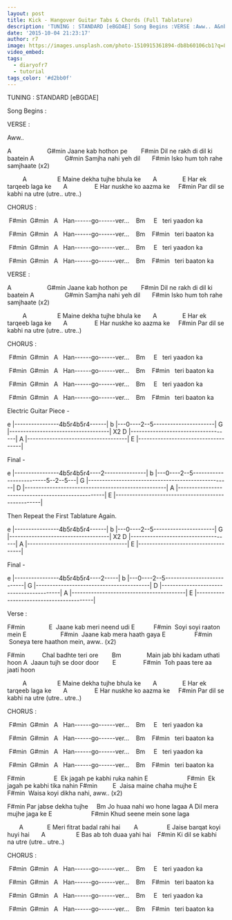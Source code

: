 ```yaml
---
layout: post
title: Kick - Hangover Guitar Tabs & Chords (Full Tablature)
description: 'TUNING : STANDARD [eBGDAE] Song Begins :VERSE :Aww.. A&nbsp;&nbsp;&nbsp;&nbsp;&nbsp;&nbsp;&nbsp;&nbsp;&nbsp;&nbsp;&nbsp;&nbsp;&nbsp;&nbsp;&nbsp;&nbsp...'
date: '2015-10-04 21:23:17'
author: r7
image: https://images.unsplash.com/photo-1510915361894-db8b60106cb1?q=80&w=2940&auto=format&fit=crop&ixlib=rb-4.1.0&ixid=M3wxMjA3fDB8MHxwaG90by1wYWdlfHx8fGVufDB8fHx8fA%3D%3D
video_embed:
tags:
  - diaryofr7
  - tutorial
tags_color: '#d2bb0f'
---
```

TUNING : STANDARD [eBGDAE]

Song Begins :

VERSE :

Aww..

A                     G#min
Jaane kab hothon pe
       F#min
Dil ne rakh di dil ki baatein
A                  G#min
Samjha nahi yeh dil
      F#min
Isko hum toh rahe samjhaate (x2)

         A                  E
Maine dekha tujhe bhula ke
      A               E
Har ek tarqeeb laga ke
      A                E
Har nuskhe ko aazma ke
    F#min
Par dil se kabhi na utre (utre.. utre..)

CHORUS :

 F#min  G#min   A
  Han------go------ver...
   Bm     E
  teri yaadon ka

 F#min  G#min   A
  Han------go------ver...
   Bm    F#min
  teri baaton ka

 F#min  G#min   A
  Han------go------ver...
   Bm     E
  teri yaadon ka

 F#min  G#min   A
  Han------go------ver...
   Bm    F#min
  teri baaton ka

VERSE :

A                     G#min
Jaane kab hothon pe
       F#min
Dil ne rakh di dil ki baatein
A                  G#min
Samjha nahi yeh dil
      F#min
Isko hum toh rahe samjhaate (x2)

         A                  E
Maine dekha tujhe bhula ke
      A               E
Har ek tarqeeb laga ke
      A                E
Har nuskhe ko aazma ke
    F#min
Par dil se kabhi na utre (utre.. utre..)

CHORUS :

 F#min  G#min   A
  Han------go------ver...
   Bm     E
  teri yaadon ka

 F#min  G#min   A
  Han------go------ver...
   Bm    F#min
  teri baaton ka

 F#min  G#min   A
  Han------go------ver...
   Bm     E
  teri yaadon ka

 F#min  G#min   A
  Han------go------ver...
   Bm    F#min
  teri baaton ka

Electric Guitar Piece -

e |----------------4b5r4b5r4------|
b |---0----2--5----------------------|
G |------------------------------------| X2
D |------------------------------------|
A |------------------------------------|
E |------------------------------------|

Final -

e |----------------4b5r4b5r4----2---------------|
b |---0----2--5-------------------------5--2--5---|
G |---------------------------------------------------| 
D |---------------------------------------------------|
A |---------------------------------------------------|
E |---------------------------------------------------|

Then Repeat the First Tablature Again.

e |----------------4b5r4b5r4------|
b |---0----2--5----------------------|
G |------------------------------------| X2
D |------------------------------------|
A |------------------------------------|
E |------------------------------------|

Final -

e |----------------4b5r4b5r4----2-----|
b |---0----2--5---------------------------|
G |-----------------------------------------| 
D |-----------------------------------------|
A |-----------------------------------------|
E |-----------------------------------------|

Verse :

F#min              E
 Jaane kab meri neend udi
E           F#min
 Soyi soyi raaton mein
E                    F#min
 Jaane kab mera haath gaya
E                 F#min
 Soneya tere haathon mein, aww.. (x2)

F#min        
 Chal badhte teri ore
       Bm             
 Main jab bhi kadam uthati hoon
A
 Jaaun tujh se door door
       E                F#min 
 Toh paas tere aa jaati hoon

         A                  E
Maine dekha tujhe bhula ke
      A               E
Har ek tarqeeb laga ke
      A                E
Har nuskhe ko aazma ke
    F#min
Par dil se kabhi na utre (utre.. utre..)

CHORUS :

 F#min  G#min   A
  Han------go------ver...
   Bm     E
  teri yaadon ka

 F#min  G#min   A
  Han------go------ver...
   Bm    F#min
  teri baaton ka

 F#min  G#min   A
  Han------go------ver...
   Bm     E
  teri yaadon ka

 F#min  G#min   A
  Han------go------ver...
   Bm    F#min
  teri baaton ka

F#min                 E
 Ek jagah pe kabhi ruka nahin
E                       F#min
 Ek jagah pe kabhi tika nahin
F#min         E
 Jaisa maine chaha mujhe
E               F#min
 Waisa koyi dikha nahi, aww.. (x2)

F#min
Par jabse dekha tujhe
    Bm
Jo huaa nahi wo hone lagaa
A
Dil mera mujhe jaga ke
E                       F#min
Khud seene mein sone laga

       A              E
Meri fitrat badal rahi hai
       A                 E
Jaise barqat koyi huyi hai
      A                  E
Bas ab toh duaa yahi hai
   F#min
Ki dil se kabhi na utre (utre.. utre..)

CHORUS :

 F#min  G#min   A
  Han------go------ver...
   Bm     E
  teri yaadon ka

 F#min  G#min   A
  Han------go------ver...
   Bm    F#min
  teri baaton ka

 F#min  G#min   A
  Han------go------ver...
   Bm     E
  teri yaadon ka

 F#min  G#min   A
  Han------go------ver...
   Bm    F#min
  teri baaton ka
